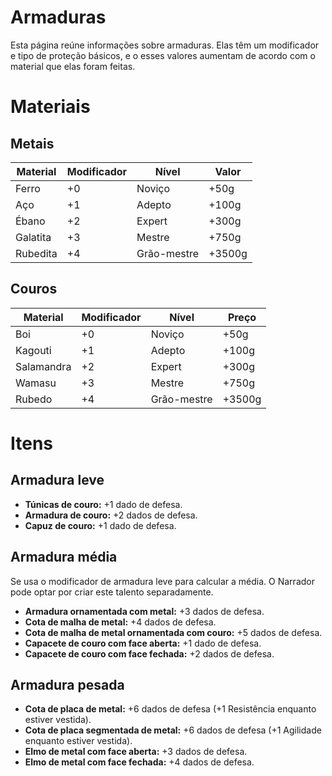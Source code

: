 # Armaduras

Esta página reúne informações sobre armaduras. Elas têm um modificador e tipo de proteção básicos, e o esses valores aumentam de acordo com o material que elas foram feitas.

# Materiais
## Metais
|Material|Modificador|Nível|Valor
|---|---|---|---|
|Ferro|+0|Noviço|+50g|
|Aço|+1|Adepto|+100g|
|Ébano|+2|Expert|+300g|
|Galatita|+3|Mestre|+750g|
|Rubedita|+4|Grão-mestre|+3500g|

## Couros
|Material|Modificador|Nível|Preço
|---|---|---|---|
|Boi|+0|Noviço|+50g|
|Kagouti|+1|Adepto|+100g|
|Salamandra|+2|Expert|+300g|
|Wamasu|+3|Mestre|+750g|
|Rubedo|+4|Grão-mestre|+3500g|

# Itens
## Armadura leve
* **Túnicas de couro:** +1 dado de defesa.
* **Armadura de couro:** +2 dados de defesa.
* **Capuz de couro:** +1 dado de defesa.

## Armadura média
Se usa o modificador de armadura leve para calcular a média. O Narrador pode optar por criar este talento separadamente.
* **Armadura ornamentada com metal:** +3 dados de defesa.
* **Cota de malha de metal:** +4 dados de defesa.
* **Cota de malha de metal ornamentada com couro:** +5 dados de defesa.
* **Capacete de couro com face aberta:** +1 dado de defesa.
* **Capacete de couro com face fechada:** +2 dados de defesa.

## Armadura pesada
* **Cota de placa de metal:** +6 dados de defesa (+1 Resistência enquanto estiver vestida).
* **Cota de placa segmentada de metal:** +6 dados de defesa (+1 Agilidade enquanto estiver vestida).
* **Elmo de metal com face aberta:** +3 dados de defesa.
* **Elmo de metal com face fechada:** +4 dados de defesa.

